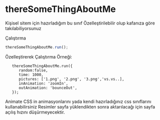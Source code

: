 # thereSomeThingAboutMe
Kişisel sitem için hazırladığım bu sınıf
Özelleştirilebilir olup kafanıza göre takılabiliyorsunuz

Çalıştırma
```javascript
thereSomeThingAboutMe.run();
```
Özelleştirerek Çalıştırma Örneği:
```
   thereSomeThingAboutMe.run({
      random:false,
      time: 1000,
      pictures: ['1.png', '2.png', '3.png','vs.vs..],
      inAnimation: 'zoomIn',
      outAnimation: 'bounceOut',
   });
```   
Animate CSS in animasyonlarını yada kendi hazırladığınız css sınıflarını kullanabilirsiniz
Resimler sayfa yüklendikten sonra aktarılacağı için sayfa açılış hızını düşürmeyecektir.
